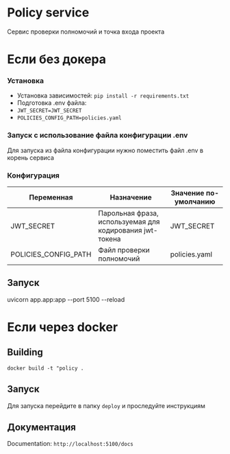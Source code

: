# Policy service
Сервис проверки полномочий и точка входа проекта
# Если без докера
### Установка
- Установка зависимостей: `pip install -r requirements.txt `
- Подготовка .env файла:
- `JWT_SECRET=JWT_SECRET`
- `POLICIES_CONFIG_PATH=policies.yaml`

### Запуск с использование файла конфигурации .env

Для запуска из файла конфигурации нужно поместить файл .env в корень сервиса

### Конфигурация
| Переменная    | Назначение                      | Значение по-умолчанию                        |
| -----------   | -----                           | ---                                          |
|JWT_SECRET |Парольная фраза, используемая для кодирования jwt-токена|JWT_SECRET|
|POLICIES_CONFIG_PATH| Файл проверки полномочий |policies.yaml|


## Запуск
uvicorn app.app:app --port 5100 --reload
# Если через docker
## Building 
`docker build -t "policy .`
## Запуск
Для запуска перейдите в папку `deploy` и проследуйте инструкциям
## Документация
Documentation: `http://localhost:5100/docs`
